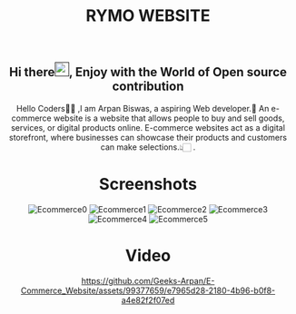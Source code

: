 <h1 align="center"> RYMO WEBSITE </h1>

<div align="center">
<br>
<h2 align="center">Hi there<a href=""><img src="https://raw.githubusercontent.com/MartinHeinz/MartinHeinz/master/wave.gif" width="25" height="25"/></a>, Enjoy with the World of Open source contribution </h2>


<p>Hello Coders👨‍💻 ,I am Arpan Biswas, a aspiring Web developer.🤖 An e-commerce website is a website that allows people to buy and sell goods, services, or digital products online. E-commerce websites act as a digital storefront, where businesses can showcase their products and customers can make selections.👆🏻 .</p>


# Screenshots
![Ecommerce0](https://github.com/Geeks-Arpan/E-Commerce_Website/assets/99377659/a38170d7-467b-4964-aee4-7a2929ca2436)
![Ecommerce1](https://github.com/Geeks-Arpan/E-Commerce_Website/assets/99377659/a4e8b3b2-22a2-4d23-913a-e57cac255d14)
![Ecommerce2](https://github.com/Geeks-Arpan/E-Commerce_Website/assets/99377659/b53f80ab-92cd-4881-b9f8-05ebf17018b1)
![Ecommerce3](https://github.com/Geeks-Arpan/E-Commerce_Website/assets/99377659/bc630497-446d-4b7c-90ad-e4c92f546d4b)
![Ecommerce4](https://github.com/Geeks-Arpan/E-Commerce_Website/assets/99377659/2ad6e625-3370-4c09-bf02-0beff23a9e0e)
![Ecommerce5](https://github.com/Geeks-Arpan/E-Commerce_Website/assets/99377659/0204e3ab-1c4c-49fb-9b76-a7ae8d95ac4a)

# Video
https://github.com/Geeks-Arpan/E-Commerce_Website/assets/99377659/e7965d28-2180-4b96-b0f8-a4e82f2f07ed

